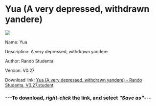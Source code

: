 # Yua (A very depressed, withdrawn yandere)

<img src = "https://raw.githubusercontent.com/Arbiter1223/Koukou-Gurashi-Custom-Students/master/Students/Files/Yua%20(A%20very%20depressed%2C%20withdrawn%20yandere).png">

Name: Yua

Description: A very depressed, withdrawn yandere

Author: Rando Studenta

Version: V0.27

Download link: <a href="https://raw.githubusercontent.com/Arbiter1223/Koukou-Gurashi-Custom-Students/master/Students/Files/Yua%20(A%20very%20depressed%2C%20withdrawn%20yandere)%20-%20Rando%20Studenta%2C%20V0.27.student">Yua (A very depressed, withdrawn yandere) - Rando Studenta, V0.27.student</a>

### ---**To download, _right-click_ the link, and select _"Save as"_**---

